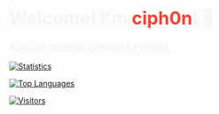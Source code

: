 <h1 style="font-size:24pt;color:#F7F4F3;">Welcome! I'm <span style="font-weight:bold;color:#F44434">ciph0n</span>! 👋</h1>

<h3 style="color:#F7F4F3;">Account Statistics (Public & Private)</h3>

[![Statistics](https://github-readme-stats.vercel.app/api?username=ciph0n&count_private=true&show_icons=true&theme=radical)](https://github.com/ciph0n)

[![Top Languages](https://github-readme-stats.vercel.app/api/top-langs/?username=ciph0n&layout=compact&theme=radical)](https://github.com/ciph0n?tab=repositories)

[![Visitors](https://komarev.com/ghpvc/?username=ciph0n&color=101720)](https://github.com/ciph0n)
